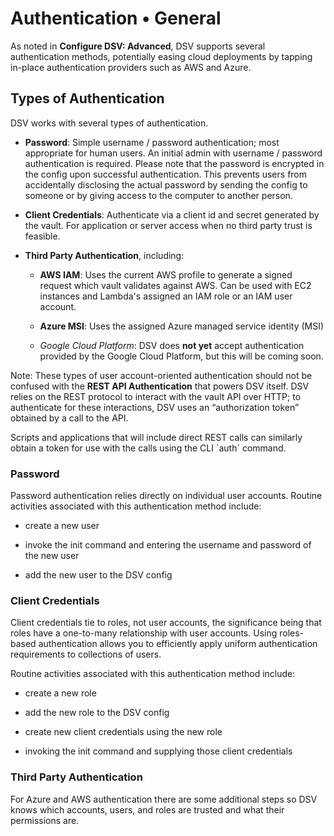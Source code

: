 ﻿[title]: # (Authentication • General)
[tags]: # (,)
[priority]: # (8000)

# Authentication • General

As noted in **Configure DSV: Advanced**, DSV supports several authentication methods, potentially easing cloud deployments by tapping in-place authentication providers such as AWS and Azure.

## Types of Authentication

DSV works with several types of authentication.

* **Password**: Simple username / password authentication; most appropriate for human users. An initial admin with username / password authentication is required. Please note that the password is encrypted in the config upon successful authentication. This prevents users from accidentally disclosing the actual password by sending the config to someone or by giving access to the computer to another person.

* **Client Credentials**: Authenticate via a client id and secret generated by the vault. For application or server access when no third party trust is feasible.

* **Third Party Authentication**, including:

    * **AWS IAM**: Uses the current AWS profile to generate a signed request     which vault validates against AWS. Can be used with EC2 instances and     Lambda's assigned an IAM role or an IAM user account.

    * **Azure MSI**: Uses the assigned Azure managed service identity (MSI)

    * *Google Cloud Platform*: DSV does **not yet** accept authentication     provided by the Google Cloud Platform, but this will be coming soon.

Note: These types of user account-oriented authentication should not be confused with the **REST API Authentication** that powers DSV itself. DSV relies on the REST protocol to interact with the vault API over HTTP; to authenticate for these interactions, DSV uses an “authorization token” obtained by a call to the API.

Scripts and applications that will include direct REST calls can similarly obtain a token for use with the calls using the CLI \`auth\` command.

### Password

Password authentication relies directly on individual user accounts. Routine activities associated with this authentication method include:

* create a new user

* invoke the init command and entering the username and password of the new user

* add the new user to the DSV config

### Client Credentials

Client credentials tie to roles, not user accounts, the significance being that roles have a one-to-many relationship with user accounts. Using roles-based authentication allows you to efficiently apply uniform authentication requirements to collections of users.

Routine activities associated with this authentication method include:

* create a new role

* add the new role to the DSV config

* create new client credentials using the new role

* invoking the init command and supplying those client credentials

### Third Party Authentication

For Azure and AWS authentication there are some additional steps so DSV knows which accounts, users, and roles are trusted and what their permissions are.


